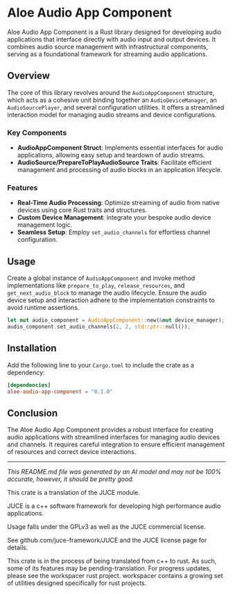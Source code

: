# Aloe Audio App Component

Aloe Audio App Component is a Rust library designed for developing audio applications that interface directly with audio input and output devices. It combines audio source management with infrastructural components, serving as a foundational framework for streaming audio applications.

## Overview

The core of this library revolves around the `AudioAppComponent` structure, which acts as a cohesive unit binding together an `AudioDeviceManager`, an `AudioSourcePlayer`, and several configuration utilities. It offers a streamlined interaction model for managing audio streams and device configurations.

### Key Components

- **AudioAppComponent Struct**: Implements essential interfaces for audio applications, allowing easy setup and teardown of audio streams.
- **AudioSource/PrepareToPlayAudioSource Traits**: Facilitate efficient management and processing of audio blocks in an application lifecycle.

### Features

- **Real-Time Audio Processing**: Optimize streaming of audio from native devices using core Rust traits and structures.
- **Custom Device Management**: Integrate your bespoke audio device management logic.
- **Seamless Setup**: Employ `set_audio_channels` for effortless channel configuration.

## Usage

Create a global instance of `AudioAppComponent` and invoke method implementations like `prepare_to_play`, `release_resources`, and `get_next_audio_block` to manage the audio lifecycle. Ensure the audio device setup and interaction adhere to the implementation constraints to avoid runtime assertions.

```rust
let mut audio_component = AudioAppComponent::new(&mut device_manager);
audio_component.set_audio_channels(2, 2, std::ptr::null());
```

## Installation

Add the following line to your `Cargo.toml` to include the crate as a dependency:

```toml
[dependencies]
aloe-audio-app-component = "0.1.0"
```

## Conclusion

The Aloe Audio App Component provides a robust interface for creating audio applications with streamlined interfaces for managing audio devices and channels. It requires careful integration to ensure efficient management of resources and correct device interactions.

---

*This README.md file was generated by an AI model and may not be 100% accurate, however, it should be pretty good.*

This crate is a translation of the JUCE module.

JUCE is a c++ software framework for developing high performance audio applications.

Usage falls under the GPLv3 as well as the JUCE commercial license.

See github.com/juce-framework/JUCE and the JUCE license page for details.

This crate is in the process of being translated from c++ to rust. As such, some of its features may be pending-translation. For progress updates, please see the workspacer rust project. workspacer contains a growing set of utilities designed specifically for rust projects.
